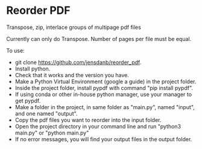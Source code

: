 # Reorder PDF
Transpose, zip, interlace groups of multipage pdf files

Currently can only do Transpose. Number of pages per file must be equal. 

To use: 
- git clone https://github.com/jensdanb/reorder_pdf. 
- Install python. 
- Check that it works and the version you have. 
- Make a Python Virtual Environment (google a guide) in the project folder. 
- Inside the project folder, install pypdf with command "pip install pypdf". 
- If using conda or other in-house python manager, use your manager to get pypdf. 
- Make a folder in the project, in same folder as "main.py", named "input", and one named "output". 
- Copy the pdf files you want to reorder into the input folder.
- Open the project directory in your command line and run "python3 main.py" or "python main.py"
- If no error messages, you will find your output files in the output folder. 
